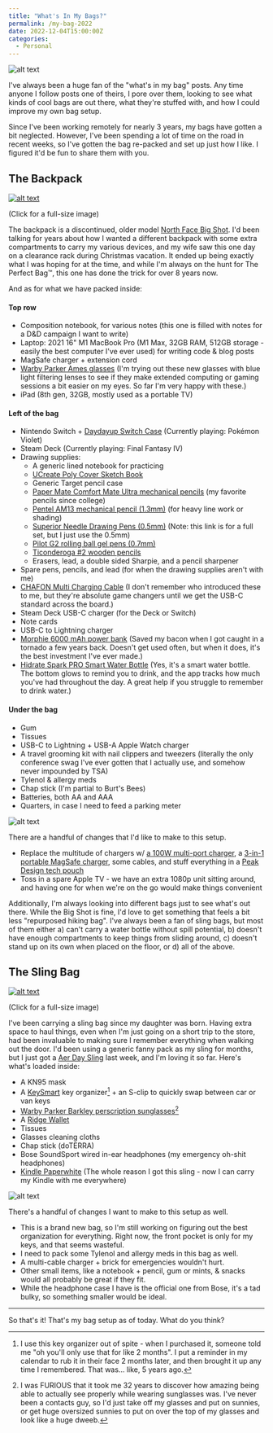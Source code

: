 ```yaml
---
title: "What's In My Bags?"
permalink: /my-bag-2022
date: 2022-12-04T15:00:00Z
categories: 
  - Personal
---
```


![alt text][headerImg]

I've always been a huge fan of the "what's in my bag" posts. Any time anyone I follow posts one of theirs, I pore over them, looking to see what kinds of cool bags are out there, what they're stuffed with, and how I could improve my own bag setup.

Since I've been working remotely for nearly 3 years, my bags have gotten a bit neglected. However, I've been spending a lot of time on the road in recent weeks, so I've gotten the bag re-packed and set up just how I like. I figured it'd be fun to share them with you.

<!-- more -->

## The Backpack

[![alt text][backpackGuts]][backpackGutsFull]

(Click for a full-size image)

The backpack is a discontinued, older model [North Face Big Shot](https://www.trailspace.com/gear/the-north-face/big-shot/). I'd been talking for years about how I wanted a different backpack with some extra compartments to carry my various devices, and my wife saw this one day on a clearance rack during Christmas vacation. It ended up being exactly what I was hoping for at the time, and while I'm always on the hunt for The Perfect Bag™, this one has done the trick for over 8 years now.

And as for what we have packed inside:

#### Top row

- Composition notebook, for various notes (this one is filled with notes for a D&D campaign I want to write)
- Laptop: 2021 16" M1 MacBook Pro (M1 Max, 32GB RAM, 512GB storage - easily the best computer I've ever used) for writing code & blog posts
- MagSafe charger + extension cord
- [Warby Parker Ames glasses](https://www.warbyparker.com/eyeglasses/men/ames/jet-black-matte-with-polished-silver) (I'm trying out these new glasses with blue light filtering lenses to see if they make extended computing or gaming sessions a bit easier on my eyes. So far I'm very happy with these.)
- iPad (8th gen, 32GB, mostly used as a portable TV)

#### Left of the bag

- Nintendo Switch + [Daydayup Switch Case](https://amzn.to/3VL00UO) (Currently playing: Pokémon Violet)
- Steam Deck (Currently playing: Final Fantasy IV)
- Drawing supplies: 
  - A generic lined notebook for practicing
  - [UCreate Poly Cover Sketch Book](https://amzn.to/3H9MdmE)
  - Generic Target pencil case
  - [Paper Mate Comfort Mate Ultra mechanical pencils](https://amzn.to/3BblUZz) (my favorite pencils since college)
  - [Pentel AM13 mechanical pencil (1.3mm)](https://amzn.to/3XVd6AG) (for heavy line work or shading)
  - [Superior Needle Drawing Pens (0.5mm)](https://amzn.to/3VOP0Wr) (Note: this link is for a full set, but I just use the 0.5mm)
  - [Pilot G2 rolling ball gel pens (0.7mm)](https://amzn.to/3h6Brmu)
  - [Ticonderoga #2 wooden pencils](https://amzn.to/3BbmVRn)
  - Erasers, lead, a double sided Sharpie, and a pencil sharpener
- Spare pens, pencils, and lead (for when the drawing supplies aren't with me)
- [CHAFON Multi Charging Cable](https://amzn.to/3XPXui5) (I don't remember who introduced these to me, but they're absolute game changers until we get the USB-C standard across the board.)
- Steam Deck USB-C charger (for the Deck or Switch)
- Note cards
- USB-C to Lightning charger
- [Morphie 6000 mAh power bank](https://amzn.to/3P7nphi) (Saved my bacon when I got caught in a tornado a few years back. Doesn't get used often, but when it does, it's the best investment I've ever made.)
- [Hidrate Spark PRO Smart Water Bottle](https://amzn.to/3umg97w) (Yes, it's a smart water bottle. The bottom glows to remind you to drink, and the app tracks how much you've had throughout the day. A great help if you struggle to remember to drink water.)

#### Under the bag

- Gum
- Tissues
- USB-C to Lightning + USB-A Apple Watch charger
- A travel grooming kit with nail clippers and tweezers (literally the only conference swag I've ever gotten that I actually use, and somehow never impounded by TSA)
- Tylenol & allergy meds
- Chap stick (I'm partial to Burt's Bees)
- Batteries, both AA and AAA
- Quarters, in case I need to feed a parking meter

![alt text][backpackGlam]

There are a handful of changes that I'd like to make to this setup.

- Replace the multitude of chargers w/ [a 100W multi-port charger](https://amzn.to/3XTAOxp), a [3-in-1 portable MagSafe charger](https://www.zagg.com/en_us/3-in-1-travel-charger-magsafe-apple), some cables, and stuff everything in a [Peak Design tech pouch](https://www.peakdesign.com/products/tech-pouch/)
- Toss in a spare Apple TV - we have an extra 1080p unit sitting around, and having one for when we're on the go would make things convenient

Additionally, I'm always looking into different bags just to see what's out there. While the Big Shot is fine, I'd love to get something that feels a bit less "repurposed hiking bag". I've always been a fan of sling bags, but most of them either a) can't carry a water bottle without spill potential, b) doesn't have enough compartments to keep things from sliding around, c) doesn't stand up on its own when placed on the floor, or d) all of the above.

## The Sling Bag

[![alt text][slingGuts]][slingGutsFull]

(Click for a full-size image)

I've been carrying a sling bag since my daughter was born. Having extra space to haul things, even when I'm just going on a short trip to the store, had been invaluable to making sure I remember everything when walking out the door. I'd been using a generic fanny pack as my sling for months, but I just got a [Aer Day Sling](https://www.aersf.com/day-sling-3-gray) last week, and I'm loving it so far. Here's what's loaded inside:

- A KN95 mask
- A [KeySmart](https://www.getkeysmart.com/products/keysmart_ext) key organizer[^1] + an S-clip to quickly swap between car or van keys
- [Warby Parker Barkley perscription sunglasses](https://www.warbyparker.com/sunglasses/men/barkley/black-matte-eclipse)[^2]
- A [Ridge Wallet](https://ridge.com/products/aluminum-navy)
- Tissues
- Glasses cleaning cloths
- Chap stick (doTERRA)
- Bose SoundSport wired in-ear headphones (my emergency oh-shit headphones)
- [Kindle Paperwhite](https://amzn.to/3F5acAM) (The whole reason I got this sling - now I can carry my Kindle with me everywhere)

![alt text][slingGlam]

There's a handful of changes I want to make to this setup as well.

- This is a brand new bag, so I'm still working on figuring out the best organization for everything. Right now, the front pocket is only for my keys, and that seems wasteful.
- I need to pack some Tylenol and allergy meds in this bag as well.
- A multi-cable charger + brick for emergencies wouldn't hurt.
- Other small items, like a notebook + pencil, gum or mints, & snacks would all probably be great if they fit.
- While the headphone case I have is the official one from Bose, it's a tad bulky, so something smaller would be ideal.

<hr />

So that's it! That's my bag setup as of today. What do you think?

[headerImg]: https://imgur.com/7D0rpBv.png
[backpackGlam]: https://i.imgur.com/krMImRp.jpg "A series of photos of my backpack"
[slingGlam]: https://imgur.com/7xRj5u7.jpg "A series of photos of my sling bag"
[backpackGuts]: https://imgur.com/gXOGKTa.jpg "A photo of everything in my backpack"
[backpackGutsFull]: https://imgur.com/vc4UT1v.jpg "A photo of everything in my backpack"
[slingGuts]: https://imgur.com/TGXdOJ8.jpg "A photo of everything in my sling bag"
[slingGutsFull]: https://imgur.com/b0F08M2.jpg "A photo of everything in my sling bag"

[^1]: I use this key organizer out of spite - when I purchased it, someone told me "oh you'll only use that for like 2 months". I put a reminder in my calendar to rub it in their face 2 months later, and then brought it up any time I remembered. That was... like, 5 years ago.
[^2]: I was FURIOUS that it took me 32 years to discover how amazing being able to actually see properly while wearing sunglasses was. I've never been a contacts guy, so I'd just take off my glasses and put on sunnies, or get huge oversized sunnies to put on over the top of my glasses and look like a huge dweeb.